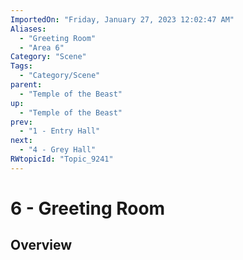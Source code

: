 ```yaml
---
ImportedOn: "Friday, January 27, 2023 12:02:47 AM"
Aliases:
  - "Greeting Room"
  - "Area 6"
Category: "Scene"
Tags:
  - "Category/Scene"
parent:
  - "Temple of the Beast"
up:
  - "Temple of the Beast"
prev:
  - "1 - Entry Hall"
next:
  - "4 - Grey Hall"
RWtopicId: "Topic_9241"
---
```

# 6 - Greeting Room
## Overview
